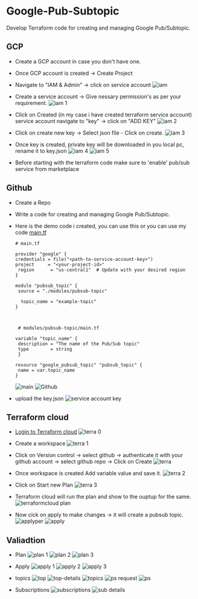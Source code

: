 # Google-Pub-Subtopic
Develop Terraform code for creating and managing Google Pub/Subtopic.

## GCP 
 - Create a GCP account in case you don't have one.
 - Once GCP account is created -> Create Project
 - Navigate  to "IAM & Admin" -> click on service account
   ![iam](https://github.com/574n13y/Google-Pub-Subtopic/assets/35293085/70f40fa7-df9f-4383-a4c4-fd0529864667)
  
 - Create a service account -> Give nessary permission's as per your requirement.
   ![iam 1](https://github.com/574n13y/Google-Pub-Subtopic/assets/35293085/a3b4e7a2-0c6d-4fd5-a3ed-23b8d08a40bb)
   
 - Click on Created (in my case i have created terraform service account) service account navigate to "key" -> click on "ADD KEY"
   ![iam 2](https://github.com/574n13y/Google-Pub-Subtopic/assets/35293085/f508fb6b-26e7-41f4-b03c-6d0b3e584880)

 - Click on create new key -> Select json file  - Click on create.
   ![iam 3](https://github.com/574n13y/Google-Pub-Subtopic/assets/35293085/201b3b4e-9c50-4ab7-9b8a-0d3ed46f3daf)

 - Once key is created, private key will be downloaded in you local pc, rename it to key.json
   ![iam 4](https://github.com/574n13y/Google-Pub-Subtopic/assets/35293085/42c0b942-ea79-4044-87fe-196818889846)
   ![iam 5](https://github.com/574n13y/Google-Pub-Subtopic/assets/35293085/13520d82-8e83-4d44-9fa6-d70499d4e306)

 - Before starting with the terraform code make sure to 'enable' pub/sub service from marketplace

## Github
  - Create a Repo
  - Write a code for creating and managing Google Pub/Subtopic.
  - Here is the demo code i created,  you can use this  or you can use my code [main.tf]()
    ```
    # main.tf

    provider "google" {
    credentials = file("<path-to-service-account-key>")
    project     = "<your-project-id>"
     region      = "us-central1"  # Update with your desired region
    }

    module "pubsub_topic" {
     source = "./modules/pubsub-topic"

      topic_name = "example-topic"
    }



     # modules/pubsub-topic/main.tf

    variable "topic_name" {
     description = "The name of the Pub/Sub topic"
     type        = string
     }

    resource "google_pubsub_topic" "pubsub_topic" {
     name = var.topic_name
    }

    ```
    ![main](https://github.com/574n13y/Google-Pub-Subtopic/assets/35293085/5ede0542-37ee-4425-86b0-3b8298b34813)
    ![Github](https://github.com/574n13y/Google-Pub-Subtopic/assets/35293085/f0017deb-04ac-4162-a4e8-9f1e4b9562f4)

   - upload the key.json
     ![service account key](https://github.com/574n13y/Google-Pub-Subtopic/assets/35293085/8a4d09be-b4cc-4beb-be36-856feb71cb63)

    

## Terraform cloud 
  - [Login to Terraform cloud](https://app.terraform.io/session?redirect_to=%2Fapp%2Fgetting-started)
    ![terra 0](https://github.com/574n13y/Google-Pub-Subtopic/assets/35293085/34517a87-55f5-4579-9596-77631601f2f0)

  - Create a workspace
    ![terra 1](https://github.com/574n13y/Google-Pub-Subtopic/assets/35293085/5113c6f1-436f-4dcf-b2e7-64502abe4f2b)

  - Click on Version control -> select github ->  authenticate it with your github account -> select github repo -> Click on Create
    ![terra](https://github.com/574n13y/Google-Pub-Subtopic/assets/35293085/45eb4230-c38e-47ea-8fa1-1a406231ff74)

  - Once workspace is created Add variable value and save it.
     ![terra 2](https://github.com/574n13y/Google-Pub-Subtopic/assets/35293085/ed32d306-cd64-4b42-bd0b-89da263a0563)
    
  - Click on Start new Plan
    ![terra 3](https://github.com/574n13y/Google-Pub-Subtopic/assets/35293085/ef3f7d3b-128d-4d05-bf94-2949aeee6a06)

  - Terraform cloud will run the plan and show to the ouptup for the same.
    ![terraformcloud plan](https://github.com/574n13y/Google-Pub-Subtopic/assets/35293085/407d701d-f03f-48b1-871b-9eb2a02e4fd9)

  - Now cick on apply to make changes -> it will create a pubsub topic.
    ![applyper](https://github.com/574n13y/Google-Pub-Subtopic/assets/35293085/a503ac01-6e3e-4428-b58c-1b8434bebae0)
    ![apply](https://github.com/574n13y/Google-Pub-Subtopic/assets/35293085/67356d69-047f-4dc7-8bba-8956e7f27721)

## Valiadtion 

  - Plan
    ![plan 1](https://github.com/574n13y/Google-Pub-Subtopic/assets/35293085/38da78ba-1177-4c9b-9a5d-175c3c33bc71)
    ![plan 2](https://github.com/574n13y/Google-Pub-Subtopic/assets/35293085/51071ff6-25df-41e3-bf81-bbc7d12a74f8)
    ![plan 3](https://github.com/574n13y/Google-Pub-Subtopic/assets/35293085/bbf8ffab-c433-4ab3-b11e-fa35a700546b)
    
  - Apply
    ![apply 1](https://github.com/574n13y/Google-Pub-Subtopic/assets/35293085/fa6887f7-f355-48b4-a3d6-def93018cd97)
    ![apply 2](https://github.com/574n13y/Google-Pub-Subtopic/assets/35293085/10c7b5e0-6d12-49d5-b7b1-f0ab875d0c51)
    ![apply 3](https://github.com/574n13y/Google-Pub-Subtopic/assets/35293085/c36df16b-6dfc-433a-86c2-5825d9570600)
    
  - topics
    ![top](https://github.com/574n13y/Google-Pub-Subtopic/assets/35293085/1230c276-8d70-454b-9143-9960f9e81f86)
    ![top-details](https://github.com/574n13y/Google-Pub-Subtopic/assets/35293085/3858fbc4-01c6-4c8e-8dc4-5e58329d7872)
    ![topics](https://github.com/574n13y/Google-Pub-Subtopic/assets/35293085/1f6ce694-9dc2-4d6c-a878-4f9f6006ca86)
    ![ps request](https://github.com/574n13y/Google-Pub-Subtopic/assets/35293085/cf9c0e12-6e62-454a-957f-5600bac894e8)
    ![ps](https://github.com/574n13y/Google-Pub-Subtopic/assets/35293085/715cccf2-ea22-4578-bedd-b1c0e6876143)

  - Subscriptions
    ![subscriptions](https://github.com/574n13y/Google-Pub-Subtopic/assets/35293085/0a8d38e0-fe9c-43a3-af16-000c835abe75)
    ![sub details](https://github.com/574n13y/Google-Pub-Subtopic/assets/35293085/237ad58a-7569-453f-af38-7043ddc8df76)




    
   
